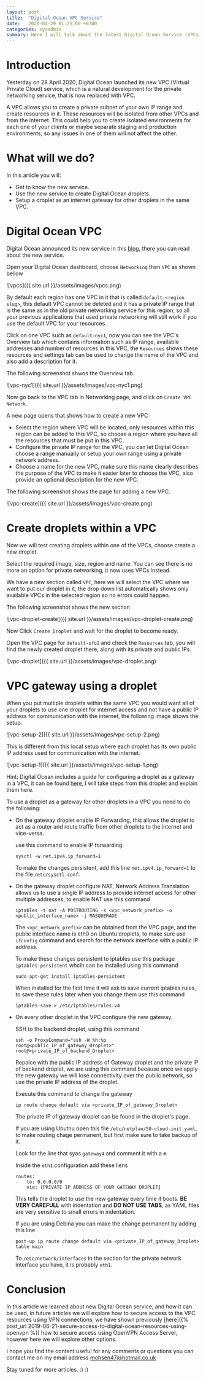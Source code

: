 ```yaml
---
layout: post
title:  "Digital Ocean VPC Service"
date:   2020-04-29 01:25:00 +0300
categories: sysadmin
summary: Here I will talk about the latest Digital Ocean Service (VPCs) and describe  how it can be used easily.
---
```


# Introduction
Yesterday on 28 April 2020, Digital Ocean launched its new VPC (Virtual Private Cloud) service, which is a natural development for the private networking service, that is now replaced with VPC.

A VPC allows you to create a private subnet of your own IP range and create
resources in it. These resources will be isolated from other VPCs and from the
internet. This could help you to create isolated environments for each one of
your clients or maybe separate staging and production environments, so any issues
in one of them will not affect the other.

# What will we do?
In this article you will:
* Get to know the new service.
* Use the new service to create Digital Ocean droplets.
* Setup a droplet as an internet gateway for other droplets in the same VPC.

# Digital Ocean VPC

Digital Ocean announced its new service in this [blog](https://blog.digitalocean.com/vpc-trust-platform/), there you can read about the new service.

Open your Digital Ocean dashboard, choose `Networking` then `VPC` as shown bellow

![vpcs]({{ site.url }}/assets/images/vpcs.png)

By default each region has one VPC in it that is called `default-<region slug>`,
this default VPC cannot be deleted and it has a private IP range that is the same
as in the old private networking service for this region, so all your previous
applications that used private networking will still work if you use the default
VPC for your resources.

Click on one VPC such as `default-nyc1`, now you can see the VPC's Overview tab
which contains information such as IP range, available addresses and number of resources
in this VPC, the `Resources` shows these resources and settings tab can be used
to change the name of the VPC and also add a description for it.

The following screenshot shwos the Overview tab.

![vpc-nyc1]({{ site.url }}/assets/images/vpc-nyc1.png)

Now go back to the VPC tab in Networking page, and click on `Create VPC Network`.

A new page opens that shows how to create a new VPC

* Select the region where VPC will be located, only resources within this region
  can be added to this VPC, so choose a region where you have all the resources
  that must be put in this VPC.
* Configure the private IP range for the VPC, you can let Digital Ocean choose
  a range manually or setup your own range using a private network address.
* Choose a name for the new VPC, make sure this name clearly describes the purpose
  of the VPC to make it easier later to choose the VPC, also provide an optional
  description for the new VPC.

The following screenshot shows the page for adding a new VPC.

![vpc-create]({{ site.url }}/assets/images/vpc-create.png)

# Create droplets within a VPC

Now we will test creating droplets within one of the VPCs, choose create a new droplet.

Select the required image, size, region and name. You can see there is no more an option
for private networking, it now uses VPCs instead.

We have a new section called `VPC`, here we will select the VPC where we want to
put our droplet in it, the drop down list automatically shows only available VPCs
in the selected region so no errors could happen.

The following screenshot shows the new section

![vpc-droplet-create]({{ site.url }}/assets/images/vpc-droplet-create.png)

Now Click `Create Droplet` and wait for the droplet to become ready.

Open the VPC page for `default-sfo2` and check the `Resources` tab, you will find
the newly created droplet there, along with its private and public IPs.

![vpc-droplet]({{ site.url }}/assets/images/vpc-droplet.png)

# VPC gateway using a droplet
When you put multiple droplets within the same VPC you would want all of your droplets
to use one droplet for internet access and not have a public IP address for
communication with the internet, the following image shows the setup.

![vpc-setup-2]({{ site.url }}/assets/images/vpc-setup-2.png)

This is different from this local setup where each droplet has its own public
IP address used for communication with the internet.

![vpc-setup-1]({{ site.url }}/assets/images/vpc-setup-1.png)

Hint: Digital Ocean includes a guide for configuring a droplet as a gateway
in a VPC, it can be found [here](https://www.digitalocean.com/docs/networking/vpc/resources/droplet-as-gateway/), I will take steps from this droplet and
explain them here.

To use a droplet as a gateway for other droplets in a VPC you need to do the following:

* On the gateway droplet enable IP Forwarding, this allows the droplet to act
  as a router and route traffic from other droplets to the internet and vice-versa.

  use this command to enable IP forwarding.
  ```
  sysctl -w net.ipv4.ip_forward=1
  ```
  To make the changes persistent, add this line `net.ipv4.ip_forward=1` to the file
  `/etc/sysctl.conf`.
* On the gateway droplet configure NAT, Network Address Translation allows us
  to use a single IP address to provide internet access for other multiple
  addresses, to enable NAT use this command
  ```
  iptables -t nat -A POSTROUTING -s <vpc_network_prefix> -o <public_interface_name> -j MASQUERADE
  ```
  The `<vpc_network_prefix>` can be obtained from the VPC page, and the public interface
  name is eth0 on Ubuntu droplets, to make sure use `ifconfig` command and search
  for the network interface with a public IP address.

  To make these changes persistent to iptables use this package `iptables-persistent`
  whcih can be installed using this command
  ```
  sudo apt-get install iptables-persistent
  ```
  When installed for the first time it will ask to save current iptables rules, to
  save these rules later when you change them use this command
  ```
  iptables-save > /etc/iptables/rules.v4
  ```
* On every other droplet in the VPC configure the new gateway.

  SSH to the backend droplet, using this command
  ```
  ssh -o ProxyCommand="ssh -W %h:%p root@<public_IP_of_gateway_Droplet>" root@<private_IP_of_backend_Droplet>
  ```
  Repalce with the public IP address of Gateway droplet and the private IP
  of backend droplet, we are using this command because once we apply the new
  gateway we will lose connectivity over the public network, so use the private
  IP address of the droplet.

  Execute this command to change the gateway
  ```
  ip route change default via <private_IP_of_gateway_Droplet>
  ```
  The private IP of gateway droplet can be found in the droplet's page.

  If you are using Ubutnu open this file `/etc/netplan/50-cloud-init.yaml`, to make routing chage permanent, but first make sure to take backup of it.

  Look for the line that syas `gateway4` and comment it with a `#`.

  Inside the `eth1` configuration add these liens
  ```
  routes:
  -   to: 0.0.0.0/0
      via: {PRIVATE IP ADDRESS OF YOUR GATEWAY DROPLET}
  ```
  This tells the droplet to use the new gateway every time it boots.
  **BE VERY CAREFULL** with indentation and **DO NOT USE TABS**, as YAML
  files are very sensitive to small errors in indentation.

  If you are using Debina you can make the change permanent by adding
  this line

  ```
  post-up ip route change default via <private_IP_of_gateway_Droplet> table main
  ```
  To `/etc/network/interfaces` in the section for the private
  network interface you have, it is probably `eth1`.


# Conclusion

In this article we learned about new Digital Ocean service, and how it can be
used, in future articles we will explore how to secure access to the VPC resources
using VPN connections, we have shown previously [here]({% post_url 2019-06-21-secure-access-to-digital-ocean-resources-using-openvpn %})
how to secure access using OpenVPN Access Server, however here we will
explore other options.

I hope you find the content useful for any comments or questions you can contact me
on my email address
[mohsen47@hotmail.co.uk](mailto:mohsen47@hotmail.co.uk?subject=digitalocean-vpc)

Stay tuned for more articles. :) :)
